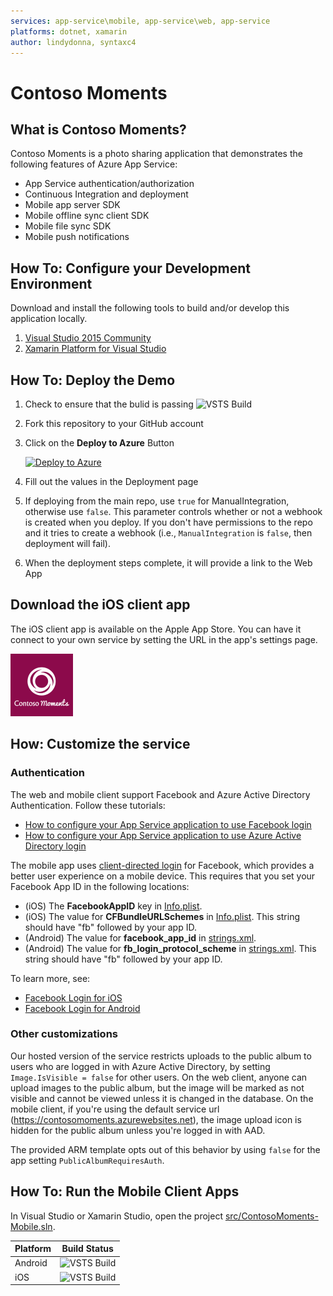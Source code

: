 ```yaml
---
services: app-service\mobile, app-service\web, app-service
platforms: dotnet, xamarin
author: lindydonna, syntaxc4
---
```


# Contoso Moments

## What is Contoso Moments?

Contoso Moments is a photo sharing application that demonstrates the following features of Azure App Service:

- App Service authentication/authorization
- Continuous Integration and deployment
- Mobile app server SDK
- Mobile offline sync client SDK
- Mobile file sync SDK
- Mobile push notifications

## How To: Configure your Development Environment

Download and install the following tools to build and/or develop this application locally.

1. [Visual Studio 2015 Community](https://go.microsoft.com/fwlink/?LinkId=691978&clcid=0x409)
1. [Xamarin Platform for Visual Studio](https://xamarin.com/platform)

## How To: Deploy the Demo

1. Check to ensure that the bulid is passing 
    ![VSTS Build](https://img.shields.io/vso/build/cfowler/6a1734d8-b06d-4591-8240-ef2ce88d8250/1.svg?style=flat-square)
1. Fork this repository to your GitHub account 
1. Click on the **Deploy to Azure** Button

    [![Deploy to Azure](http://azuredeploy.net/deploybutton.png)](https://portal.azure.com/#create/Microsoft.Template/uri/https%3A%2F%2Fraw.githubusercontent.com%2Fazure-appservice-samples%2FContosoMoments%2Fmaster%2Fazuredeploy.json)

1. Fill out the values in the Deployment page

1. If deploying from the main repo, use `true` for ManualIntegration, otherwise use `false`. This parameter controls whether or not a webhook is created when you deploy. If you don't have permissions to the repo and it tries to create a webhook (i.e., `ManualIntegration` is `false`, then deployment will fail). 

1. When the deployment steps complete, it will provide a link to the Web App

## Download the iOS client app

The iOS client app is available on the Apple App Store. You can have it connect to your own service by setting the URL in the app's settings page.

[![Contoso Moments Icon](appicon-small.png)](https://itunes.apple.com/us/app/contoso-moments/id1118186646?ls=1&mt=8)

## How: Customize the service

### Authentication 
The web and mobile client support Facebook and Azure Active Directory Authentication. Follow these tutorials:

- [How to configure your App Service application to use Facebook login](https://azure.microsoft.com/en-us/documentation/articles/app-service-mobile-how-to-configure-facebook-authentication/)
- [How to configure your App Service application to use Azure Active Directory login](https://azure.microsoft.com/en-us/documentation/articles/app-service-mobile-how-to-configure-active-directory-authentication/)

The mobile app uses [client-directed login](https://azure.microsoft.com/en-us/documentation/articles/app-service-authentication-overview/#mobile-authentication-with-a-provider-sdk) for Facebook, which provides a better user experience on a mobile device. This requires that you set your Facebook App ID in the following locations:

- (iOS) The **FacebookAppID** key in [Info.plist](src/Mobile/ContosoMoments.iOS/Info.plist#L123).
- (iOS) The value for **CFBundleURLSchemes** in [Info.plist](src/Mobile/ContosoMoments.iOS/Info.plist#L118). This string should have "fb" followed by your app ID.
- (Android) The value for **facebook_app_id** in [strings.xml](src/Mobile/ContosoMoments.Droid/Resources/values/strings.xml#L4).
- (Android) The value for **fb_login_protocol_scheme** in [strings.xml](src/Mobile/ContosoMoments.Droid/Resources/values/strings.xml#L5). This string should have "fb" followed by your app ID.

To learn more, see:

- [Facebook Login for iOS](https://developers.facebook.com/docs/facebook-login/ios)
- [Facebook Login for Android](https://developers.facebook.com/docs/facebook-login/android)

### Other customizations

Our hosted version of the service restricts uploads to the public album to users who are logged in with Azure Active Directory, by setting `Image.IsVisible = false` for other users. On the web client, anyone can upload images to the public album, but the image will be marked as not visible and cannot be viewed unless it is changed in the database. On the mobile client, if you're using the default service url (https://contosomoments.azurewebsites.net), the image upload icon is hidden for the public album unless you're logged in with AAD. 

The provided ARM template opts out of this behavior by using `false` for the app setting `PublicAlbumRequiresAuth`.

## How To: Run the Mobile Client Apps

In Visual Studio or Xamarin Studio, open the project [src/ContosoMoments-Mobile.sln](src/ContosoMoments-Mobile.sln). 

| Platform  | Build Status |
|-----------|----------------------------------------------------------------------------------------------------------------------|
| Android   | ![VSTS Build](https://img.shields.io/vso/build/cfowler/6a1734d8-b06d-4591-8240-ef2ce88d8250/2.svg?style=flat-square) |
| iOS       | ![VSTS Build](https://img.shields.io/vso/build/cfowler/6a1734d8-b06d-4591-8240-ef2ce88d8250/3.svg?style=flat-square) |


